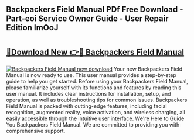 ## Backpackers Field Manual PDf Free Download - Part-eoi Service Owner Guide - User Repair Edition ImOoJ

# <h2><a href="http://bc42292.oget.top/?id=Backpackers+Field+Manual">🔗Download New 👉🔴 Backpackers Field Manual</a></h2>

[![Backpackers Field Manual new download](https://i.imgur.com/5g1atiW.png)](http://bc42292.oget.top/?id=Backpackers+Field+Manual)
Your new Backpackers Field Manual is now ready to use. This user manual provides a step-by-step guide to help you get started. Before using your Backpackers Field Manual, please familiarize yourself with its functions and features by reading this user manual. It includes clear instructions for installation, setup, and operation, as well as troubleshooting tips for common issues. Backpackers Field Manual is packed with cutting-edge features, including facial recognition, augmented reality, voice activation, and wireless charging, all easily accessible through the intuitive user interface. We're Here to Guide You Backpackers Field Manual. We are committed to providing you with comprehensive support.
